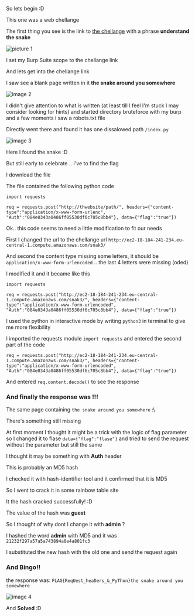 So lets begin :D

This one was a web chellange

The first thing you see is the link to [the chellange](http://ec2-18-184-241-234.eu-central-1.compute.amazonaws.com/snak3/) with a phrase **understand the snake**

![picture 1](https://imgur.com/zLLvjIu.png)

I set my Burp Suite scope to the chellange link

And lets get into the chellange link

I saw see a blank page written in it **the snake around you somewhere**

![image 2](https://imgur.com/zA1pWLu.png)

I didn't give attention to what is written (at least till I feel I'm stuck I may consider looking for hints) and started directory bruteforce with my burp and a few moments i saw a robots.txt file

Directly went there and found it has one dissalowed path `/index.py`

![image 3](https://imgur.com/Nbxq7V7.png)

Here I found the snake :D

But still early to celebrate .. I've to find the flag

I download the file

The file contained the following python code

```
import requests

req = requests.post("http://thwebsite/path/", headers={"content-type":"application/x-www-form-urlenc", "Auth":"084e0343a0486ff05530df6c705c8bb4"}, data={"flag":"true"})
```

Ok.. this code seems to need a little modification to fit our needs

First I changed the url to the chellange url `http://ec2-18-184-241-234.eu-central-1.compute.amazonaws.com/snak3/`

And second the content type missing some letters, it should be `application/x-www-form-urlencoded` .. the last 4 letters were missing (oded)

I modified it and it became like this

```
import requests

req = requests.post("http://ec2-18-184-241-234.eu-central-1.compute.amazonaws.com/snak3/", headers={"content-type":"application/x-www-form-urlencoded", "Auth":"084e0343a0486ff05530df6c705c8bb4"}, data={"flag":"true"})
```

I used the python in interactive mode by writing `python3` in terminal to give me more flexibility

I imported the requests module `import requests` and entered the second part of the code

`req = requests.post("http://ec2-18-184-241-234.eu-central-1.compute.amazonaws.com/snak3/", headers={"content-type":"application/x-www-form-urlencoded", "Auth":"084e0343a0486ff05530df6c705c8bb4"}, data={"flag":"true"})
`

And entered `req.content.decode()` to see the response

### And finally the response was !!!

The same page containing `the snake around you somewhere` :\

There's something still missing

At first moment I thought it might be a trick with the logic of flag parameter so I changed it to flase `data={"flag":"flase"}` and tried to send the request without the parameter but still the same

I thought it may be something with **Auth** header

This is probably an MD5 hash

I checked it with hash-identifier tool and it confirmed that it is MD5

So I went to crack it in some rainbow table site

It the hash cracked successfully! :D

The value of the hash was **guest**

So I thought of why dont I change it with **admin** ?

I hashed the word **admin** with MD5 and it was `21232f297a57a5a743894a0e4a801fc3`

I substituted the new hash with the old one and send the request again

### And Bingo!!

the response was: `FLAG{ReqUest_heaDers_&_PyThon}the snake around you somewhere`

![image 4](https://imgur.com/V1BGi8T.png)

And **Solved** :D
